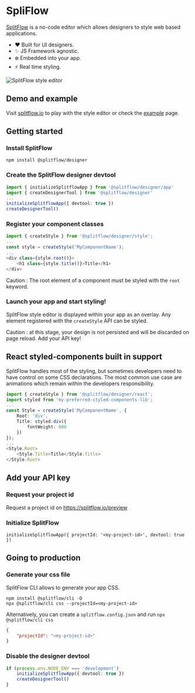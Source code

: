 # SpliFlow

[SplitFlow](https://splitflow.io) is a no-code editor which allows designers to style web based applications.

- :heart: Built for UI designers.
- :sparkles: JS Framework agnostic.
- :snowflake: Embedded into your app.
- :zap: Real time styling.

![SplitFlow style editor](https://github.com/splitflow/splitflow/blob/master/public/editor.png?raw=true)

## Demo and example

Visit [splitflow.io](https://splitflow.io) to play with the style editor or check the [example](https://github.com/splitflow/designer/tree/master/src/example) page.

## Getting started

### Install SplitFlow

```
npm install @splitflow/designer
```

### Create the SplitFlow designer devtool

```ts
import { initializeSplitflowApp } from '@splitflow/designer/app'
import { createDesignerTool } from '@splitflow/designer'
...
initializeSplitflowApp({ devtool: true })
createDesignerTool()
```

### Register your component classes

```ts
import { createStyle } from '@splitflow/designer/style';
...
const style = createStyle('MyComponentName');
...
<div class={style.root()}>
    <h1 class={style.title()}>Title</h1>
</div>
```

Caution : The root element of a component must be styled with the `root` keyword.

### Launch your app and start styling!

SplitFlow style editor is displayed within your app as an overlay. Any element registered with the `createStyle` API can be styled.

Caution : at this stage, your design is not persisted and will be discarded on page reload. Add your API key!

## React styled-components built in support

SplitFlow handles most of the styling, but sometimes developers need to have control on some CSS declarations. The most common use case are animations which remain within the developers responsibility.

```ts
import { createStyle } from '@splitflow/designer/react';
import styled from 'my-preferred-styled-components-lib';
...
const Style = createStyle('MyComponentName', {
    Root: 'div',
    Title: styled.div({
        fontWeight: 600
    })
});
...
<Style.Root>
    <Style.Title>Title</Style.Title>
</Style.Root>
```

## Add your API key

### Request your project id

Request a project id on https://splitflow.io/preview

### Initialize SplitFlow

```
initializeSplitflowApp({ projectId: '<my-project-id>', devtool: true })
```

## Going to production

### Generate your css file

SplitFlow CLI allows to generate your app CSS.

```
npm install @splitflow/cli -D
npx @splitflow/cli css --projectId=<my-project-id>
```

Alternatively, you can create a `splitflow.config.json` and run `npx @splitflow/cli css`

```json
{
    "projectId": "<my-project-id>"
}
```

### Disable the designer devtool

```ts
if (process.env.NODE_ENV === 'development')
    initializeSplitflowApp({ devtool: true })
    createDesignerTool()
}
```
